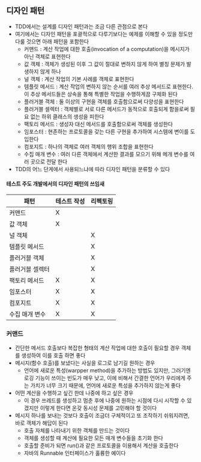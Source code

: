 ## 디자인 패턴

- TDD에서는 설계를 디자인 패턴과는 조금 다른 관점으로 본다
- 여기에서는 디자인 패턴을 포괄적으로 다루기보다는 예제를 이해할 수 있을 정도만 다룰 것으면 아래 패턴을 포함한다
    - 커맨드 : 계산 작업에 대한 호출(invocation of a computation)을 메시지가 아닌 객체로 표현한다
    - 값 객체 : 객체가 생성된 이후 그 값이 절대로 변하지 않게 하여 별칭 문제가 발생하지 않게 하나
    - 널 객체 : 계산 작업의 기본 사례를 객체로 표현한다
    - 템플릿 메서드 : 계산 작업의 변하지 않는 순서를 여러 추상 메서드로 표현한다. 이 추상 메서드들은 상속을 통해 특별한 작업을 수행하게끔 구체화 된다
    - 플러거블 객체 : 둘 이상의 구현을 객체를 호출함으로써 다양성을 표현한다
    - 플러거블 셀렉터 : 객체별로 서로 다른 메서드가 동적으로 호출되게 함을로써 필요 없는 하위 클래스의 생성을 피한다
    - 팩토리 메서드 : 생성자 대신 메서드를 호출함으로써 객체를 생성한다
    - 임포스터 : 현존하는 프로토콜을 갖는 다른 구현을 추가하여 시스템에 변이를 도입한다
    - 컴포지트 : 하나의 객체로 여러 객체의 행위 조합을 표현한다
    - 수집 매개 변수 : 여러 다른 객체에서 계산한 결과를 모으기 위해 메개 변수를 여러 곳으로 전달 한다
- TDD의 어느 단게에서 사용되느냐에 따라 디자인 패턴을 분류할 수 있다

#### 테스트 주도 개발에서의 디자인 패턴의 쓰임새

| 패턴       | 테스트 작성 | 리펙토링 |
|----------|--------|------|
| 커맨드      | X      |      |
| 값 객체     | X      |      |
| 널 객체     |        | X    |
| 템플릿 메서드  |        | X    |
| 플러거블 객체  |        | X    |
| 플러거블 셀렉터 |        | X    |
| 팩토리 메서드  | X      | X    |
| 임포스터     | X      | X    |
| 컴포지트     | X      | X    |
| 수집 매개 변수 | X      | X    |

### 커맨드

- 간단한 메서드 호출보다 복잡한 형태의 계산 작업에 대한 호출이 필요할 경우 객체를 생성하여 이를 호출 하면 좋다
- 메시지(함수 호출)를 보냈다는 사실을 로그로 남기길 원하는 경우
    - 언어에 새로운 특성(warpper method)을 추가하는 방법도 있지만, 그러기엔 로깅 기능이 쓰이는 빈도가 매우 낮고, 이에 비해서 간결한 언어가 우리에게 주는 가치가 너무 크기 때문에, 언어에 새로운
      특성을 추가하지 않는게 좋다
- 어떤 계산을 수행하고 싶긴 한데 나중에 하고 싶은 경우
    - 이 경우 쓰레드를 생성하고 멈춘 후에 나중에 원하는 시점에 다시 시작할 수 있겠지만 이렇게 한다면 온갖 동시성 문제를 고민해야 할 것이다
- 메시지 하나를 보내는 것보다 호출이 조금더 구체적이고 또 조작하기 쉬워지려면, 바로 객체가 해답이 된다
    - 호출 자체를 나타내기 위한 객체를 만드는 것이다
    - 객체를 생성할 때 계산에 필요한 모든 매개 변수들을 초기화 한다
    - 호출할 준비가 되면 run()과 같은 프로토콜을 이용해서 계산을 호출한다
    - 자바의 Runnable 인터페이스가 훌륭한 예이다 